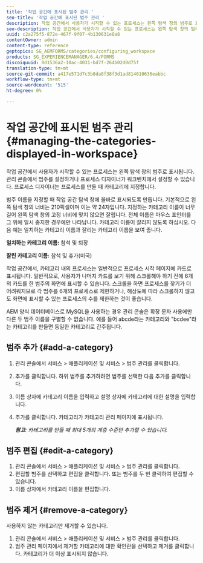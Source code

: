 ```yaml
---
title: '작업 공간에 표시된 범주 관리 '
seo-title: '작업 공간에 표시된 범주 관리 '
description: 작업 공간에서 사용자가 시작할 수 있는 프로세스는 왼쪽 탐색 창의 범주로 표시됩니다. 작업 공간에 표시되는 이러한 카테고리를 관리하는 방법을 알아봅니다.
seo-description: 작업 공간에서 사용자가 시작할 수 있는 프로세스는 왼쪽 탐색 창의 범주로 표시됩니다. 작업 공간에 표시되는 이러한 카테고리를 관리하는 방법을 알아봅니다.
uuid: c2a275f5-872e-467f-9f07-4b130631e8a8
contentOwner: admin
content-type: reference
geptopics: SG_AEMFORMS/categories/configuring_workspace
products: SG_EXPERIENCEMANAGER/6.4/FORMS
discoiquuid: 0d1536a2-10ac-4031-bd7f-264b02d0d75f
translation-type: tm+mt
source-git-commit: a417e571d7c3b8da8f38f3d1ad814610636eabbc
workflow-type: tm+mt
source-wordcount: '515'
ht-degree: 0%

---
```



# 작업 공간에 표시된 범주 관리 {#managing-the-categories-displayed-in-workspace}

작업 공간에서 사용자가 시작할 수 있는 프로세스는 왼쪽 탐색 창의 범주로 표시됩니다. 관리 콘솔에서 범주를 설정하거나 프로세스 디자이너가 워크벤치에서 설정할 수 있습니다. 프로세스 디자이너는 프로세스를 만들 때 카테고리에 지정합니다.

범주 이름을 지정할 때 작업 공간 탐색 창에 올바로 표시되도록 만듭니다. 기본적으로 왼쪽 탐색 창의 너비는 210픽셀이며 이는 약 24자입니다. 지정하는 카테고리 이름이 너무 길어 왼쪽 탐색 창의 고정 너비에 맞지 않으면 잘립니다. 전체 이름은 마우스 포인터를 그 위에 일시 중지한 경우에만 나타납니다. 카테고리 이름이 잘리지 않도록 하십시오. 다음 예는 일치하는 카테고리 이름과 잘리는 카테고리 이름을 보여 줍니다.

**일치하는 카테고리 이름:** 참석 및 퇴장

**잘린 카테고리 이름:** 참석 및 휴가(미국)

작업 공간에서, 카테고리 내의 프로세스는 일반적으로 프로세스 시작 페이지에 카드로 표시됩니다. 일반적으로, 사용자가 나머지 카드를 보기 위해 스크롤해야 하기 전에 6개의 카드를 한 범주의 화면에 표시할 수 있습니다. 스크롤을 하면 프로세스를 찾기가 더 어려워지므로 각 범주를 6개의 프로세스로 제한하거나, 해상도에 따라 스크롤하지 않고도 화면에 표시할 수 있는 프로세스의 수를 제한하는 것이 좋습니다.

AEM 양식 데이터베이스로 MySQL을 사용하는 경우 관리 콘솔은 확장 문자 사용에만 다른 두 범주 이름을 구별할 수 없습니다. 예를 들어 abcde라는 카테고리와 &quot;bcdee&quot;라는 카테고리를 만들면 동일한 카테고리로 간주됩니다.

## 범주 추가 {#add-a-category}

1. 관리 콘솔에서 서비스 > 애플리케이션 및 서비스 > 범주 관리를 클릭합니다.
1. 추가를 클릭합니다. 하위 범주를 추가하려면 범주를 선택한 다음 추가를 클릭합니다.
1. 이름 상자에 카테고리 이름을 입력하고 설명 상자에 카테고리에 대한 설명을 입력합니다.
1. 추가를 클릭합니다. 카테고리가 카테고리 관리 페이지에 표시됩니다.

   ***참고&#x200B;**: 카테고리를 만들 때 최대 5개의 계층 수준만 추가할 수 있습니다.*

## 범주 편집 {#edit-a-category}

1. 관리 콘솔에서 서비스 > 애플리케이션 및 서비스 > 범주 관리를 클릭합니다.
1. 편집할 범주를 선택하고 편집을 클릭합니다. 또는 범주를 두 번 클릭하여 편집할 수 있습니다.
1. 이름 상자에서 카테고리 이름을 편집합니다.

## 범주 제거 {#remove-a-category}

사용하지 않는 카테고리만 제거할 수 있습니다.

1. 관리 콘솔에서 서비스 > 애플리케이션 및 서비스 > 범주 관리를 클릭합니다.
1. 범주 관리 페이지에서 제거할 카테고리에 대한 확인란을 선택하고 제거를 클릭합니다. 카테고리가 더 이상 표시되지 않습니다.

